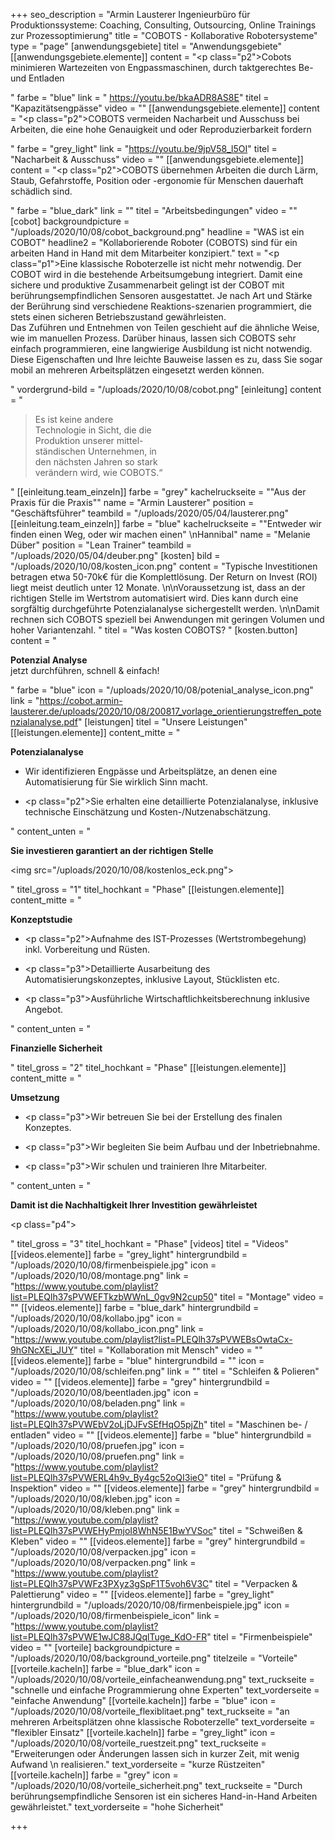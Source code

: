 +++
seo_description = "Armin Lausterer Ingenieurbüro für Produktionssysteme: Coaching, Consulting, Outsourcing, Online Trainings zur Prozessoptimierung"
title = "COBOTS - Kollaborative Robotersysteme"
type = "page"
[anwendungsgebiete]
titel = "Anwendungsgebiete"
[[anwendungsgebiete.elemente]]
content = "<p class=\"p2\">Cobots minimieren Wartezeiten von Engpassmaschinen, durch taktgerechtes Be- und Entladen</p>"
farbe = "blue"
link = " https://youtu.be/bkaADR8AS8E"
titel = "Kapazitätsengpässe"
video = ""
[[anwendungsgebiete.elemente]]
content = "<p class=\"p2\">COBOTS vermeiden Nacharbeit und Ausschuss bei Arbeiten, die eine hohe Genauigkeit und oder Reproduzierbarkeit fordern</p>"
farbe = "grey_light"
link = "https://youtu.be/9jpV58_l5OI"
titel = "Nacharbeit & Ausschuss"
video = ""
[[anwendungsgebiete.elemente]]
content = "<p class=\"p2\">COBOTS übernehmen Arbeiten die durch Lärm, Staub, Gefahrstoffe, Position oder -ergonomie für Menschen dauerhaft schädlich sind.</p>"
farbe = "blue_dark"
link = ""
titel = "Arbeitsbedingungen"
video = ""
[cobot]
backgroundpicture = "/uploads/2020/10/08/cobot_background.png"
headline = "WAS ist ein COBOT"
headline2 = "Kollaborierende Roboter (COBOTS) sind für ein arbeiten Hand in Hand mit dem Mitarbeiter konzipiert."
text = "<p class=\"p1\">Eine klassische Roboterzelle ist nicht mehr notwendig. Der COBOT wird in die bestehende Arbeitsumgebung integriert. Damit eine sichere und produktive Zusammenarbeit gelingt ist der COBOT mit berührungsempfindlichen Sensoren ausgestattet. Je nach Art und Stärke der Berührung sind verschiedene Reaktions-szenarien programmiert, die stets einen sicheren Betriebszustand gewährleisten. <br> Das Zuführen und Entnehmen von Teilen geschieht auf die ähnliche Weise, wie im manuellen Prozess. Darüber hinaus, lassen sich COBOTS sehr einfach programmieren, eine langwierige Ausbildung ist nicht notwendig. Diese Eigenschaften und Ihre leichte Bauweise lassen es zu, dass Sie sogar mobil an mehreren Arbeitsplätzen eingesetzt werden können.</p>"
vordergrund-bild = "/uploads/2020/10/08/cobot.png"
[einleitung]
content = "<blockquote><p>Es ist keine andere <br> Technologie in Sicht, die die <br> Produktion unserer mittel-<br> ständischen Unternehmen, in <br> den nächsten Jahren so stark <br> verändern wird, wie COBOTS.“</p></blockquote>"
[[einleitung.team_einzeln]]
farbe = "grey"
kachelruckseite = "\"Aus der Praxis für die Praxis\""
name = "Armin Lausterer"
position = "Geschäftsführer"
teambild = "/uploads/2020/05/04/lausterer.png"
[[einleitung.team_einzeln]]
farbe = "blue"
kachelruckseite = "\"Entweder wir finden einen Weg, oder wir machen einen\"  \nHannibal"
name = "Melanie Düber"
position = "Lean Trainer"
teambild = "/uploads/2020/05/04/deuber.png"
[kosten]
bild = "/uploads/2020/10/08/kosten_icon.png"
content = "Typische Investitionen betragen etwa 50-70k€ für die Komplettlösung. Der Return on Invest (ROI) liegt meist deutlich unter 12 Monate. \n\nVoraussetzung ist, dass an der richtigen Stelle im Wertstrom automatisiert wird. Dies kann durch eine sorgfältig durchgeführte Potenzialanalyse sichergestellt werden. \n\nDamit rechnen sich COBOTS speziell bei Anwendungen mit geringen Volumen und hoher Variantenzahl. "
titel = "Was kosten COBOTS? "
[kosten.button]
content = "<p><strong>Potenzial Analyse<br></strong>jetzt durchführen, schnell &amp; einfach!</p>"
farbe = "blue"
icon = "/uploads/2020/10/08/potenial_analyse_icon.png"
link = "https://cobot.armin-lausterer.de/uploads/2020/10/08/200817_vorlage_orientierungstreffen_potenzialanalyse.pdf"
[leistungen]
titel = "Unsere Leistungen"
[[leistungen.elemente]]
content_mitte = "<p><strong>Potenzialanalyse </strong></p><ul><li><p>Wir identifizieren Engpässe und Arbeitsplätze, an denen eine Automatisierung für Sie wirklich Sinn macht.</p></li><li><p class=\"p2\">Sie erhalten eine detaillierte Potenzialanalyse, inklusive technische Einschätzung und Kosten-/Nutzenabschätzung.</p></li></ul>"
content_unten = "<p><strong>Sie investieren garantiert an der richtigen Stelle</strong></p><p><img src=\"/uploads/2020/10/08/kostenlos_eck.png\"></p>"
titel_gross = "1"
titel_hochkant = "Phase"
[[leistungen.elemente]]
content_mitte = "<p><strong>Konzeptstudie</strong></p><ul><li><p class=\"p2\">Aufnahme des IST-Prozesses (Wertstrombegehung) inkl. Vorbereitung und Rüsten.</p></li><li><p class=\"p3\">Detaillierte Ausarbeitung des Automatisierungskonzeptes, inklusive Layout, Stücklisten etc.</p></li><li><p class=\"p3\">Ausführliche Wirtschaftlichkeitsberechnung inklusive Angebot.</p></li></ul>"
content_unten = "<p><strong>Finanzielle Sicherheit</strong></p>"
titel_gross = "2"
titel_hochkant = "Phase"
[[leistungen.elemente]]
content_mitte = "<p><strong>Umsetzung</strong></p><ul><li><p class=\"p3\">Wir betreuen Sie bei der Erstellung des finalen Konzeptes.</p></li><li><p class=\"p3\">Wir begleiten Sie beim Aufbau und der Inbetriebnahme.</p></li><li><p class=\"p3\">Wir schulen und trainieren Ihre Mitarbeiter.</p></li></ul>"
content_unten = "<p><strong>Damit ist die Nachhaltigkeit Ihrer Investition gewährleistet</strong></p><p class=\"p4\"></p>"
titel_gross = "3"
titel_hochkant = "Phase"
[videos]
titel = "Videos"
[[videos.elemente]]
farbe = "grey_light"
hintergrundbild = "/uploads/2020/10/08/firmenbeispiele.jpg"
icon = "/uploads/2020/10/08/montage.png"
link = "https://www.youtube.com/playlist?list=PLEQlh37sPVWEFTkzbWWnL_0gv9N2cup50"
titel = "Montage"
video = ""
[[videos.elemente]]
farbe = "blue_dark"
hintergrundbild = "/uploads/2020/10/08/kollabo.jpg"
icon = "/uploads/2020/10/08/kollabo_icon.png"
link = "https://www.youtube.com/playlist?list=PLEQlh37sPVWEBsOwtaCx-9hGNcXEi_JUY"
titel = "Kollaboration mit Mensch"
video = ""
[[videos.elemente]]
farbe = "blue"
hintergrundbild = ""
icon = "/uploads/2020/10/08/schleifen.png"
link = ""
titel = "Schleifen & Polieren"
video = ""
[[videos.elemente]]
farbe = "grey"
hintergrundbild = "/uploads/2020/10/08/beentladen.jpg"
icon = "/uploads/2020/10/08/beladen.png"
link = "https://www.youtube.com/playlist?list=PLEQlh37sPVWEbV2oLjDJFvSEfHqO5pjZh"
titel = "Maschinen be- / entladen"
video = ""
[[videos.elemente]]
farbe = "blue"
hintergrundbild = "/uploads/2020/10/08/pruefen.jpg"
icon = "/uploads/2020/10/08/pruefen.png"
link = "https://www.youtube.com/playlist?list=PLEQlh37sPVWERL4h9v_By4gc52oQI3ieO"
titel = "Prüfung & Inspektion"
video = ""
[[videos.elemente]]
farbe = "grey"
hintergrundbild = "/uploads/2020/10/08/kleben.jpg"
icon = "/uploads/2020/10/08/kleben.png"
link = "https://www.youtube.com/playlist?list=PLEQlh37sPVWEHyPmjoI8WhN5E1BwYVSoc"
titel = "Schweißen & Kleben"
video = ""
[[videos.elemente]]
farbe = "grey"
hintergrundbild = "/uploads/2020/10/08/verpacken.jpg"
icon = "/uploads/2020/10/08/verpacken.png"
link = "https://www.youtube.com/playlist?list=PLEQlh37sPVWFz3PXyz3gSpF1T5voh6V3C"
titel = "Verpacken & Palettierung"
video = ""
[[videos.elemente]]
farbe = "grey_light"
hintergrundbild = "/uploads/2020/10/08/firmenbeispiele.jpg"
icon = "/uploads/2020/10/08/firmenbeispiele_icon"
link = "https://www.youtube.com/playlist?list=PLEQlh37sPVWE1wJC88JQqlTuge_KdO-FR"
titel = "Firmenbeispiele"
video = ""
[vorteile]
backgroundpicture = "/uploads/2020/10/08/background_vorteile.png"
titelzeile = "Vorteile"
[[vorteile.kacheln]]
farbe = "blue_dark"
icon = "/uploads/2020/10/08/vorteile_einfacheanwendung.png"
text_ruckseite = "schnelle und einfache Programmierung ohne Experten"
text_vorderseite = "einfache Anwendung"
[[vorteile.kacheln]]
farbe = "blue"
icon = "/uploads/2020/10/08/vorteile_flexiblitaet.png"
text_ruckseite = "an mehreren Arbeitsplätzen ohne klassische Roboterzelle"
text_vorderseite = "flexibler Einsatz"
[[vorteile.kacheln]]
farbe = "grey_light"
icon = "/uploads/2020/10/08/vorteile_ruestzeit.png"
text_ruckseite = "Erweiterungen oder Änderungen lassen sich in kurzer Zeit, mit wenig Aufwand   \n realisieren."
text_vorderseite = "kurze Rüstzeiten"
[[vorteile.kacheln]]
farbe = "grey"
icon = "/uploads/2020/10/08/vorteile_sicherheit.png"
text_ruckseite = "Durch berührungsempfindliche Sensoren ist ein sicheres Hand-in-Hand Arbeiten gewährleistet."
text_vorderseite = "hohe Sicherheit"

+++
